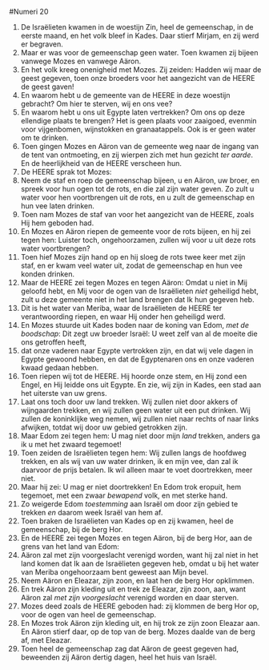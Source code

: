 #Numeri 20
1. De Israëlieten kwamen in de woestijn Zin, heel de gemeenschap, in de eerste maand, en het volk bleef in Kades. Daar stierf Mirjam, en zij werd er begraven.
2. Maar er was voor de gemeenschap geen water. Toen kwamen zij bijeen vanwege Mozes en vanwege Aäron.
3. En het volk kreeg onenigheid met Mozes. Zij zeiden: Hadden wij maar de geest gegeven, toen onze broeders voor het aangezicht van de HEERE de geest gaven!
4. En waarom hebt u de gemeente van de HEERE in deze woestijn gebracht? Om hier te sterven, wij en ons vee?
5. En waarom hebt u ons uit Egypte laten vertrekken? Om ons op deze ellendige plaats te brengen? Het is geen plaats voor zaaigoed, evenmin voor vijgenbomen, wijnstokken en granaatappels. Ook is er geen water om te drinken.
6. Toen gingen Mozes en Aäron van de gemeente weg naar de ingang van de tent van ontmoeting, en zij wierpen zich met hun gezicht *ter aarde*. En de heerlijkheid van de HEERE verscheen hun.
7. De HEERE sprak tot Mozes:
8. Neem de staf en roep de gemeenschap bijeen, u en Aäron, uw broer, en spreek voor hun ogen tot de rots, en die zal zijn water geven. Zo zult u water voor hen voortbrengen uit de rots, en u zult de gemeenschap en hun vee laten drinken.
9. Toen nam Mozes de staf van voor het aangezicht van de HEERE, zoals Hij hem geboden had.
10. En Mozes en Aäron riepen de gemeente voor de rots bijeen, en hij zei tegen hen: Luister toch, ongehoorzamen, zullen wij voor u uit deze rots water voortbrengen?
11. Toen hief Mozes zijn hand op en hij sloeg de rots twee keer met zijn staf, en er kwam veel water uit, zodat de gemeenschap en hun vee konden drinken.
12. Maar de HEERE zei tegen Mozes en tegen Aäron: Omdat u niet in Mij geloofd hebt, en Mij voor de ogen van de Israëlieten *niet* geheiligd hebt, zult u deze gemeente niet in het land brengen dat Ik hun gegeven heb.
13. Dit is het water van Meriba, waar de Israëlieten de HEERE ter verantwoording riepen, en waar Hij onder hen geheiligd werd.
14. En Mozes stuurde uit Kades boden naar de koning van Edom, *met de boodschap*: Dit zegt uw broeder Israël: U weet zelf van al de moeite die ons getroffen heeft,
15. dat onze vaderen naar Egypte vertrokken zijn, en dat wij vele dagen in Egypte gewoond hebben, en dat de Egyptenaren ons en onze vaderen kwaad gedaan hebben.
16. Toen riepen wij tot de HEERE. Hij hoorde onze stem, en Hij zond een Engel, en Hij leidde ons uit Egypte. En zie, wij zijn in Kades, een stad aan het uiterste van uw grens.
17. Laat ons toch door uw land trekken. Wij zullen niet door akkers of wijngaarden trekken, en wij zullen geen water uit een put drinken. Wij zullen de koninklijke weg nemen, wij zullen niet naar rechts of naar links afwijken, totdat wij door uw gebied getrokken zijn.
18. Maar Edom zei tegen hem: U mag niet door mijn *land* trekken, anders ga ik u met het zwaard tegemoet!
19. Toen zeiden de Israëlieten tegen hem: Wij zullen langs de hoofdweg trekken, en als wij van uw water drinken, ik en mijn vee, dan zal ik daarvoor de prijs betalen. Ik wil alleen maar te voet doortrekken, meer niet.
20. Maar hij zei: U mag er niet doortrekken! En Edom trok eropuit, hem tegemoet, met een zwaar *bewapend* volk, en met sterke hand.
21. Zo weigerde Edom *toestemming* aan Israël om door zijn gebied te trekken *en* daarom week Israël van hem af.
22. Toen braken de Israëlieten van Kades op en zij kwamen, heel de gemeenschap, bij de berg Hor.
23. En de HEERE zei tegen Mozes en tegen Aäron, bij de berg Hor, aan de grens van het land van Edom:
24. Aäron zal met zijn voorgeslacht verenigd worden, want hij zal niet in het land komen dat Ik aan de Israëlieten gegeven heb, omdat u bij het water van Meriba ongehoorzaam bent geweest aan Mijn bevel.
25. Neem Aäron en Eleazar, zijn zoon, en laat hen de berg Hor opklimmen.
26. En trek Aäron zijn kleding uit en trek ze Eleazar, zijn zoon, aan, want Aäron zal *met zijn voorgeslacht* verenigd worden en daar sterven.
27. Mozes deed zoals de HEERE geboden had: zij klommen de berg Hor op, voor de ogen van heel de gemeenschap.
28. En Mozes trok Aäron zijn kleding uit, en hij trok ze zijn zoon Eleazar aan. En Aäron stierf daar, op de top van de berg. Mozes daalde van de berg af, met Eleazar.
29. Toen heel de gemeenschap zag dat Aäron de geest gegeven had, beweenden zij Aäron dertig dagen, heel het huis van Israël.
